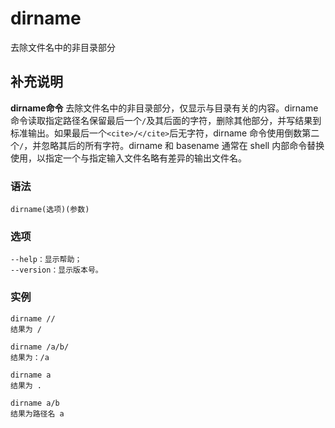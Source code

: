 dirname
===

去除文件名中的非目录部分

## 补充说明

**dirname命令** 去除文件名中的非目录部分，仅显示与目录有关的内容。dirname命令读取指定路径名保留最后一个`/`及其后面的字符，删除其他部分，并写结果到标准输出。如果最后一个`<cite>/</cite>`后无字符，dirname 命令使用倒数第二个`/`，并忽略其后的所有字符。dirname 和 basename 通常在 shell 内部命令替换使用，以指定一个与指定输入文件名略有差异的输出文件名。

### 语法  

```
dirname(选项)(参数)
```

### 选项  

```
--help：显示帮助；
--version：显示版本号。
```

### 实例  

```
dirname //
结果为 /

dirname /a/b/
结果为：/a

dirname a
结果为 .

dirname a/b
结果为路径名 a
```


<!-- Linux命令行搜索引擎：https://jaywcjlove.github.io/linux-command/ -->